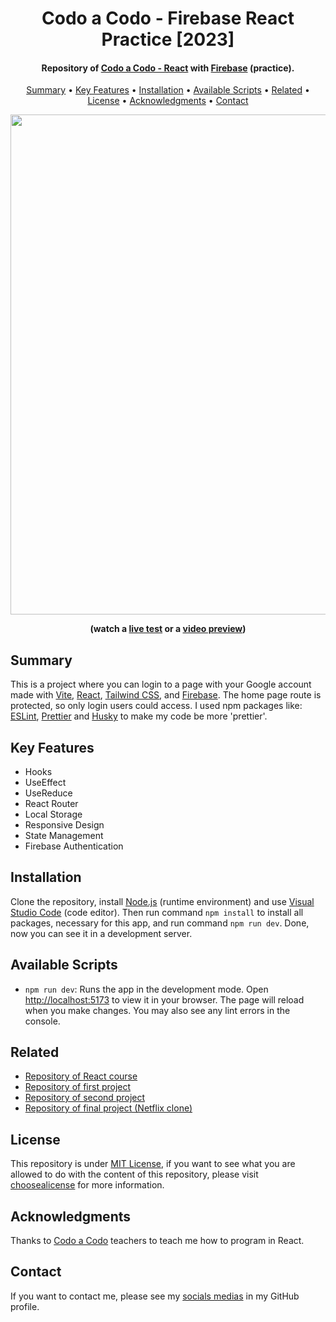 <h1 align="center">
    Codo a Codo - Firebase React Practice [2023]
</h1>

<h4 align="center">
    Repository of <a href="https://inscripcionesagencia.bue.edu.ar/codoacodo/" target="_blank">Codo a Codo - React<a> with <a href="https://firebase.google.com/?hl=es" target="_blank">Firebase<a> (practice).
</h4>

<p align="center">
    <a href="#----summary">Summary</a> •
    <a href="#----key-features">Key Features</a> •
    <a href="#----installation">Installation</a> •
    <a href="#----available-scripts">Available Scripts</a> •
    <a href="#----related">Related</a> •
    <a href="#----license">License</a> •
    <a href="#----acknowledgments">Acknowledgments</a> •
    <a href="#----contact">Contact</a>
</p>

<p align="center">
    <a href="https://codo-codo-react-firebase-practice-2023.vercel.app/" target="_blank">
        <img src="https://github.com/hozlucas28/Codo-Codo-React-Project-01-2023/assets/88015479/68b460f8-d8b4-4dc6-9156-d29d76200fc7" width="800">
    </a>
</p>

<p align="center">
    <strong>(watch a <a href="https://codo-codo-react-firebase-practice-2023.vercel.app/" target="_blank">live test</a> or a <a href="https://www.youtube.com/watch?v=DvayKZezjPQ" target="_blank">video preview</a>)</strong>
</p>

<h2>
    Summary
</h2>
<p>
    This is a project where you can login to a page with your Google account made with <a href="https://vitejs.dev/" target="_blank">Vite</a>, <a href="https://reactjs.org/" target="_blank">React</a>, <a href="https://tailwindcss.com/" target="_blank">Tailwind CSS</a>, and <a href="https://firebase.google.com/?hl=es" target="_blank">Firebase</a>. The home page route is protected, so only login users could access. I used npm packages like: <a href="https://eslint.org/" target="_blank">ESLint</a>, <a href="https://prettier.io/" target="_blank">Prettier</a> and <a href="https://github.com/typicode/husky" target="_blank">Husky</a> to make my code be more 'prettier'.
</p>

<h2>
    Key Features
</h2>
<p>
    <ul>
        <li>
            Hooks
        </li>
        <li>
            UseEffect
        </li>
        <li>
            UseReduce
        </li>
        <li>
            React Router
        </li>
        <li>
            Local Storage
        </li>
        <li>
            Responsive Design
        </li>
        <li>
            State Management
        </li>
        <li>
            Firebase Authentication
        </li>
    </ul>
</p>

<h2>
    Installation
</h2>
<p>
    Clone the repository, install <a href="https://nodejs.org/es/" target="_blank">Node.js</a> (runtime environment) and use <a href="https://code.visualstudio.com/" target="_blank">Visual Studio Code</a> (code editor). Then run command <code>npm install</code> to install all packages, necessary for this app, and run command <code>npm run dev</code>. Done, now you can see it in a development server.
</p>

<h2>
    Available Scripts
</h2>
<p>
    <ul>
        <li>
            <code>npm run dev</code>: Runs the app in the development mode. Open <a href="http://localhost:5173" target="_blank">http://localhost:5173</a> to view it in your browser. The page will reload when you make changes. You may also see any lint errors in the console.
        </li>
    </ul>
</p>

<h2>
    Related
</h2>
<p>
    <ul>    
        <li>
            <a href="https://github.com/hozlucas28/Codo-Codo-React-2023" target="_blank">Repository of React course</a>
        </li>
        <li>
            <a href="https://github.com/hozlucas28/Codo-Codo-React-Project-01-2023" target="_blank">Repository of first project</a>
        </li>
        <li>
            <a href="https://github.com/hozlucas28/Codo-Codo-React-Project-02-2023" target="_blank">Repository of second project</a>
        </li>
        <li>
            <a href="https://github.com/hozlucas28/Codo-Codo-React-Flix-Clone-2023" target="_blank">Repository of final project (Netflix clone)</a>
        </li>
    </ul>
</p>

<h2>
    License
</h2>
<p>
    This repository is under <a href="./LICENSE" target="_blank">MIT License</a>, if you want to see what you are allowed to do with the content of this repository, please visit <a href="https://choosealicense.com/licenses/" target="_blank">choosealicense</a> for more information.
</p>

<h2>
    Acknowledgments
</h2>
<p>
    Thanks to <a href="https://inscripcionesagencia.bue.edu.ar/codoacodo/" target="_blank">Codo a Codo</a> teachers to teach me how to program in React.
</p>

<h2>
    Contact
</h1>
<p>
    If you want to contact me, please see my <a href="https://github.com/hozlucas28" target="_blank">socials medias</a> in my GitHub profile.
</p>
